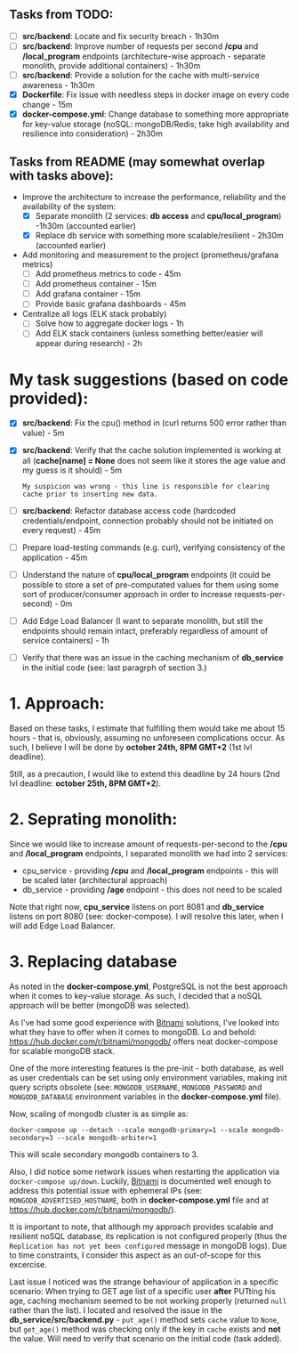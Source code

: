 ## Tasks from TODO:
- [ ] **src/backend**: Locate and fix security breach - 1h30m
- [ ] **src/backend**: Improve number of requests per second **/cpu** and **/local_program** endpoints 
      (architecture-wise approach - separate monolith, provide additional containers) - 1h30m
- [ ] **src/backend**: Provide a solution for the cache with multi-service awareness - 1h30m
- [x] **Dockerfile**: Fix issue with needless steps in docker image on every code change - 15m
- [x] **docker-compose.yml**: Change database to something more appropriate for key-value storage 
      (noSQL: mongoDB/Redis; take high availability and resilience into consideration) - 2h30m

## Tasks from README (may somewhat overlap with tasks above):
- Improve the architecture to increase the performance, reliability and the availability of the system:
  - [x] Separate monolith (2 services: **db access** and **cpu/local_program**) -1h30m (accounted earlier)
  - [x] Replace db service with something more scalable/resilient - 2h30m (accounted earlier)
- Add monitoring and measurement to the project (prometheus/grafana metrics)
  - [ ] Add prometheus metrics to code - 45m
  - [ ] Add prometheus container - 15m
  - [ ] Add grafana container - 15m
  - [ ] Provide basic grafana dashboards - 45m
- Centralize all logs (ELK stack probably)
  - [ ] Solve how to aggregate docker logs - 1h
  - [ ] Add ELK stack containers (unless something better/easier will appear during research) - 2h

# My task suggestions (based on code provided):
- [x] **src/backend**: Fix the cpu() method in (curl returns 500 error rather than value) - 5m
- [x] **src/backend**: Verify that the cache solution implemented is working at all (**cache[name] = None**
      does not seem like it stores the age value and my guess is it should) - 5m
      
      My suspicion was wrong - this line is responsible for clearing cache prior to inserting new data.
      
- [ ] **src/backend**: Refactor database access code (hardcoded credentials/endpoint, connection probably should 
      not be initiated on every request) - 45m
- [ ] Prepare load-testing commands (e.g. curl), verifying consistency of the application - 45m
- [ ] Understand the nature of **cpu/local_program** endpoints (it could be possible to store a set of pre-computated 
      values for them using some sort of producer/consumer approach in order to increase requests-per-second) - 0m
- [ ] Add Edge Load Balancer (I want to separate monolith, but still the endpoints should remain intact, preferably 
      regardless of amount of service containers) - 1h
- [ ] Verify that there was an issue in the caching mechanism of **db_service** in the initial code (see: last paragrph
      of section 3.)
      
# 1. Approach:
Based on these tasks, I estimate that fulfilling them would take me about 15 hours - that is, obviously, assuming no 
unforeseen complications occur. As such, I believe I will be done by **october 24th, 8PM GMT+2** (1st lvl deadline).

Still, as a precaution, I would like to extend this deadline by 24 hours (2nd lvl deadline: **october 25th, 8PM GMT+2**).

# 2. Seprating monolith:
Since we would like to increase amount of requests-per-second to the **/cpu** and **/local_program** endpoints,
I separated monolith we had into 2 services:
- cpu_service - providing **/cpu** and **/local_program** endpoints - this will be scaled later (architectural approach)
- db_service - providing **/age** endpoint - this does not need to be scaled

Note that right now, **cpu_service** listens on port 8081 and **db_service** listens on port 8080 (see: docker-compose).
I will resolve this later, when I will add Edge Load Balancer.

# 3. Replacing database
As noted in the **docker-compose.yml**, PostgreSQL is not the best approach when it comes to key-value storage. As such,
I decided that a noSQL approach will be better (mongoDB was selected).

As I've had some good experience with [Bitnami](https://bitnami.com/) solutions, I've looked into what they have to
offer when it comes to mongoDB. Lo and behold: https://hub.docker.com/r/bitnami/mongodb/ offers neat docker-compose for
scalable mongoDB stack.

One of the more interesting features is the pre-init - both database, as well as user credentials can be set using only
environment variables, making init query scripts obsolete (see: `MONGODB_USERNAME`, `MONGODB_PASSWORD` and 
`MONGODB_DATABASE` environment variables in the **docker-compose.yml** file).

Now, scaling of mongodb cluster is as simple as: 

```docker-compose up --detach --scale mongodb-primary=1 --scale mongodb-secondary=3 --scale mongodb-arbiter=1```

This will scale secondary mongodb containers to 3.

Also, I did notice some network issues when restarting the application via `docker-compose up/down`. Luckily, 
[Bitnami](https://bitnami.com/) is documented well enough to address this potential issue with ephemeral IPs (see: 
`MONGODB_ADVERTISED_HOSTNAME`, both in **docker-compose.yml** file and at https://hub.docker.com/r/bitnami/mongodb/).

It is important to note, that although my approach provides scalable and resilient noSQL database, its replication is
not configured properly (thus the `Replication has not yet been configured` message in mongoDB logs). Due to time
constraints, I consider this aspect as an out-of-scope for this excercise.

Last issue I noticed was the strange behaviour of application in a specific scenario: When trying to GET age list of
a specific user **after** PUTting his age, caching mechanism seemed to be not working properly (returned `null` rather
than the list). I located and resolved the issue in the **db_service/src/backend.py** - `put_age()` method sets `cache`
value to `None`, but `get_age()` method was checking only if the key in `cache` exists and **not** the value. Will need
to verify that scenario on the initial code (task added).